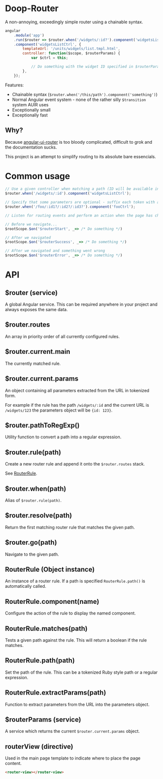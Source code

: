 Doop-Router
===========
A non-annoying, exceedingly simple router using a chainable syntax.


```javascript
angular
	.module('app')
	.run($router => $router.when('/widgets/:id?').component('widgetsListCtrl'))
	.component('widgetsListCtrl', {
		templateUrl: '/units/widgets/list.tmpl.html',
		controller: function($scope, $routerParams) {
			var $ctrl = this;

			// Do something with the widget ID specified in $routerParams.id
		},
	});
```

Features:

* Chainable syntax (`$router.when('/this/path').component('something')`)
* Normal Angular event system - none of the rather silly `$transition` system AUIR uses
* Exceptionally small
* Exceptionally fast


Why?
----
Because [angular-ui-router](https://github.com/angular-ui/ui-router) is too bloody complicated, difficult to grok and the documentation sucks.

This project is an attempt to simplify routing to its absolute bare essencials.


Common usage
============

```javascript
// Use a given controller when matching a path (ID will be available in $routerParams.id)
$router.when('/widgets/:id').component('widgetsListCtrl');

// Specify that some parameters are optional - suffix each token with a question mark
$router.when('/foo/:id1?/:id2?/:id3?').component('fooCtrl');

// Listen for routing events and perform an action when the page has changed

// Before we navigate...
$rootScope.$on('$routerStart', _=> /* Do something */)

// After we navigated
$rootScope.$on('$routerSuccess', _=> /* Do something */)

// After we navigated and something went wrong
$rootScope.$on('$routerError', _=> /* Do something */)
```


API
===

$router (service)
-----------------
A global Angular service. This can be required anywhere in your project and always exposes the same data.

$router.routes
--------------
An array in priority order of all currently configured rules.

$router.current.main
--------------------
The currently matched rule.

$router.current.params
----------------------
An object containing all parameters extracted from the URL in tokenized form.

For example if the rule has the path `/widgets/:id` and the current URL is `/widgets/123` the parameters object will be `{id: 123}`.

$router.pathToRegExp()
----------------------
Utility function to convert a path into a regular expression.

$router.rule(path)
------------------
Create a new router rule and append it onto the `$router.routes` stack.

See [RouterRule](#routerrule).

$router.when(path)
------------------
Alias of `$router.rule(path)`.

$router.resolve(path)
---------------------
Return the first matching router rule that matches the given path.

$router.go(path)
----------------
Navigate to the given path.


RouterRule (Object instance)
----------------------------
An instance of a router rule.
If a path is specified `RouterRule.path()` is automatically called.

RouterRule.component(name)
--------------------------
Configure the action of the rule to display the named component.

RouterRule.matches(path)
------------------------
Tests a given path against the rule. This will return a boolean if the rule matches.

RouterRule.path(path)
---------------------
Set the path of the rule. This can be a tokenized Ruby style path or a regular expression.

RouterRule.extractParams(path)
------------------------------
Function to extract parameters from the URL into the parameters object.


$routerParams (service)
-----------------------
A service which returns the current `$router.current.params` object.

routerView (directive)
----------------------
Used in the main page template to indicate where to place the page content.

```html
<router-view></router-view>
```
